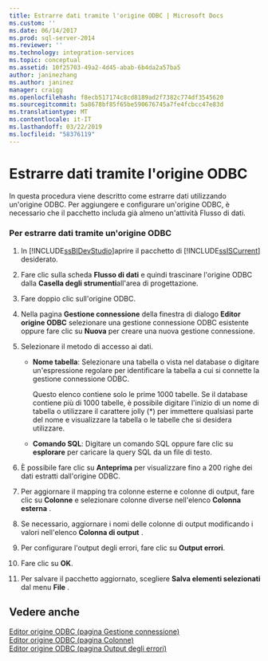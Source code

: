 ```yaml
---
title: Estrarre dati tramite l'origine ODBC | Microsoft Docs
ms.custom: ''
ms.date: 06/14/2017
ms.prod: sql-server-2014
ms.reviewer: ''
ms.technology: integration-services
ms.topic: conceptual
ms.assetid: 10f25703-49a2-4d45-abab-6b4da2a57ba5
author: janinezhang
ms.author: janinez
manager: craigg
ms.openlocfilehash: f8ecb517174c8cd8189ad2f7382c774df3545620
ms.sourcegitcommit: 5a8678bf85f65be590676745a7fe4fcbcc47e83d
ms.translationtype: MT
ms.contentlocale: it-IT
ms.lasthandoff: 03/22/2019
ms.locfileid: "58376119"
---
```

# <a name="extract-data-by-using-the-odbc-source"></a>Estrarre dati tramite l'origine ODBC
  In questa procedura viene descritto come estrarre dati utilizzando un'origine ODBC. Per aggiungere e configurare un'origine ODBC, è necessario che il pacchetto includa già almeno un'attività Flusso di dati.  
  
### <a name="to-extract-data-using-an-odbc-source"></a>Per estrarre dati tramite un'origine ODBC  
  
1.  In [!INCLUDE[ssBIDevStudio](../../includes/ssbidevstudio-md.md)]aprire il pacchetto di [!INCLUDE[ssISCurrent](../../includes/ssiscurrent-md.md)] desiderato.  
  
2.  Fare clic sulla scheda **Flusso di dati** e quindi trascinare l'origine ODBC dalla **Casella degli strumenti**all'area di progettazione.  
  
3.  Fare doppio clic sull'origine ODBC.  
  
4.  Nella pagina **Gestione connessione** della finestra di dialogo **Editor origine ODBC** selezionare una gestione connessione ODBC esistente oppure fare clic su **Nuova** per creare una nuova gestione connessione.  
  
5.  Selezionare il metodo di accesso ai dati.  
  
    -   **Nome tabella**: Selezionare una tabella o vista nel database o digitare un'espressione regolare per identificare la tabella a cui si connette la gestione connessione ODBC.  
  
         Questo elenco contiene solo le prime 1000 tabelle. Se il database contiene più di 1000 tabelle, è possibile digitare l'inizio di un nome di tabella o utilizzare il carattere jolly (*) per immettere qualsiasi parte del nome e visualizzare la tabella o le tabelle che si desidera utilizzare.  
  
    -   **Comando SQL**: Digitare un comando SQL oppure fare clic su **esplorare** per caricare la query SQL da un file di testo.  
  
6.  È possibile fare clic su **Anteprima** per visualizzare fino a 200 righe dei dati estratti dall'origine ODBC.  
  
7.  Per aggiornare il mapping tra colonne esterne e colonne di output, fare clic su **Colonne** e selezionare colonne diverse nell'elenco **Colonna esterna** .  
  
8.  Se necessario, aggiornare i nomi delle colonne di output modificando i valori nell'elenco **Colonna di output** .  
  
9. Per configurare l'output degli errori, fare clic su **Output errori**.  
  
10. Fare clic su **OK**.  
  
11. Per salvare il pacchetto aggiornato, scegliere **Salva elementi selezionati** dal menu **File** .  
  
## <a name="see-also"></a>Vedere anche  
 [Editor origine ODBC &#40;pagina Gestione connessione&#41;](../odbc-source-editor-connection-manager-page.md)   
 [Editor origine ODBC &#40;pagina Colonne&#41;](../odbc-source-editor-columns-page.md)   
 [Editor origine ODBC &#40;pagina Output degli errori&#41;](../odbc-source-editor-error-output-page.md)  
  
  
